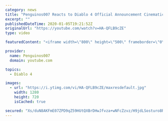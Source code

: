 ```yaml
---
category: news
title: "Penguinos007 Reacts to Diablo 4 Official Announcement Cinematic Trailer (Blizzcon 2019)"
excerpt: ""
publishedDateTime: 2020-01-05T19:21:52Z
originalUrl: "https://youtube.com/watch?v=HA-QFLB9cZE"
type: video

featuredContent: "<iframe width=\"800\" height=\"500\" frameborder=\"0\" src=\"https://www.youtube.com/embed/HA-QFLB9cZE\" allow=\"accelerometer; autoplay; encrypted-media; gyroscope; picture-in-picture\" allowfullscreen></iframe>"

provider:
  name: Penguinos007
  domain: youtube.com

topics:
  - Diablo 4

images:
  - url: "https://i.ytimg.com/vi/HA-QFLB9cZE/maxresdefault.jpg"
    width: 1280
    height: 720
    isCached: true

secured: "Xs/duN8AKFmE07ZPD9qZ59HUtQXBrDHwJfvza+wNFcZzvz/H9jdLSosturo8RjS02siK4NcTIXRbSeSnYby2K+IxPYS9iibCdmSmWg2KOzhiqtzEJ3yZ9A2SmmTWuD6KpchRWFqcPJwA4u0G0YomFCURQVNfmtu4xSMUN7CjsaObjTz/e9mPAvkRw/omfOHgY0gPLT1GtqeiSabLUFp4SjmYTh0oHKNbkUIx6CPKm3zvSUhy7+sR4jDXxI2JrvLCtB+HACCdjKRL4fqjgnqJvmjyK2wdmic014X8zOGVTnXPiPzT2r2Zq8sQAFKegQHg/rts4PNrVqoS9aRRKY6CRWSh/ZhjTzK9Vxm4NkXKK82zDY3d1/9PmYYNGk7+kHueb7vdC0WNsvW37al7gMSUt5pP2fhzUrZTLzf5LheR6ayR2gwkLWt/48Jw/v8fGRGU;sETTu3bvLH4Nlk1ZB8YHxw=="
---
```



